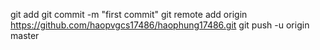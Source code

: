 git add
git commit -m "first commit"
git remote add origin https://github.com/haopvgcs17486/haophung17486.git
git push -u origin master
